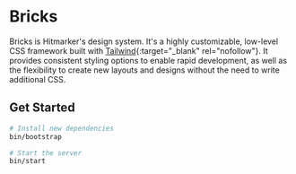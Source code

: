 # Bricks

Bricks is Hitmarker's design system. It's a highly customizable, low-level CSS framework built with [Tailwind](https://tailwindcss.com){:target="_blank" rel="nofollow"}. It provides consistent styling options to enable rapid development, as well as the flexibility to create new layouts and designs without the need to write additional CSS.

## Get Started

```bash
# Install new dependencies
bin/bootstrap

# Start the server 
bin/start
```

